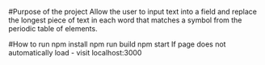 #Purpose of the project
  Allow the user to input text into a field and replace the longest piece of text in each word that matches a symbol from the periodic table of elements.

#How to run
  npm install
  npm run build
  npm start
  If page does not automatically load - visit localhost:3000
